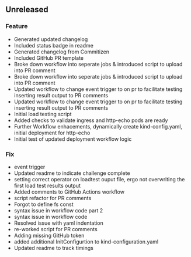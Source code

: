 ## Unreleased

### Feature

- Generated updated changelog
- Included status badge in readme
- Generated changelog from Commitizen
- Included GitHub PR template
- Broke down workflow into seperate jobs & introduced script to upload into PR comment
- Broke down workflow into seperate jobs & introduced script to upload into PR comment
- Updated workflow to change event trigger to on pr to facilitate testing inserting result output to PR comments
- Updated workflow to change event trigger to on pr to facilitate testing inserting result output to PR comments
- Initial load testing script
- Added checks to validate ingress and http-echo pods are ready
- Further Workflow enhacements, dynamically create kind-config.yaml, initial deployment for http-echo
- Initial test of updated deployment workflow logic

### Fix

- event trigger
- Updated readme to indicate challenge complete
- setting correct operator on loadtest  ouput file, ergo not overwriting the first load test results output
- Added comments to GitHub Actions workflow
- script refactor for PR comments
- Forgot to define fs const
- syntax issue in workflow code part 2
- syntax issue in workflow code
- Resolved issue with yaml indentation
- re-worked script for PR comments
- Adding missing GitHub token
- added additional InitConfigurtion to kind-configuration.yaml
- Updated readme to track timings
